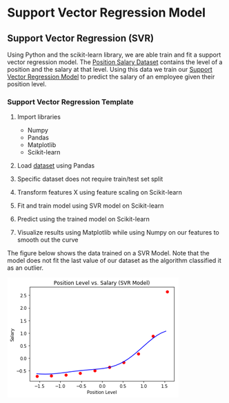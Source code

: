 # Support Vector Regression Model

## Support Vector Regression (SVR)

Using Python and the scikit-learn library, we are able train and fit a support vector regression model.
The [Position Salary Dataset](./Position_Salaries.csv) contains the level of a position and the salary at that level.
Using this data we train our [Support Vector Regression Model](./svr.py) to predict the salary of an employee given their position level.

### Support Vector Regression Template

  1. Import libraries
      - Numpy
      - Pandas
      - Matplotlib
      - Scikit-learn

  2. Load [dataset](./Position_Salaries.csv) using Pandas

  3. Specific dataset does not require train/test set split

  4. Transform features X using feature scaling on Scikit-learn

  5. Fit and train model using SVR model on Scikit-learn

  6. Predict using the trained model on Scikit-learn

  7. Visualize results using Matplotlib while using Numpy on our features to smooth out the curve

The figure below shows the data trained on a SVR Model. Note that the model does not fit the last value of our dataset as the algorithm classified it as an outlier.

![SVR](./svr.png)
